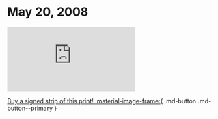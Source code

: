 # May 20, 2008

![](https://www.achewood.com/comic.php?date=05202008)

[Buy a signed strip of this print! :material-image-frame:](https://achewood-holiday-pop-up.myshopify.com/products/strip#05202008){ .md-button .md-button--primary }
